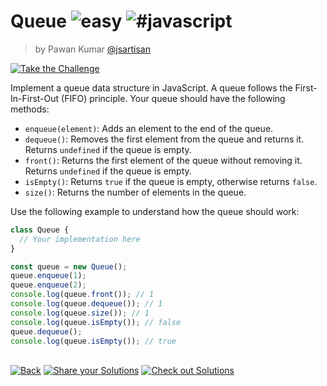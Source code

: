 <!--info-header-start--><h1>Queue <img src="https://img.shields.io/badge/-easy-7aad0c" alt="easy"/> <img src="https://img.shields.io/badge/-%23javascript-999" alt="#javascript"/></h1><blockquote><p>by Pawan Kumar <a href="https://github.com/jsartisan" target="_blank">@jsartisan</a></p></blockquote><p><a href="https://frontend-challenges.com/challenges/95-queue" target="_blank"><img src="https://img.shields.io/badge/-Take%20the%20Challenge-0d99ff?logo=javascript&logoColor=white" alt="Take the Challenge"/></a> </p><!--info-header-end-->

Implement a queue data structure in JavaScript. A queue follows the First-In-First-Out (FIFO) principle. Your queue should have the following methods:

- `enqueue(element)`: Adds an element to the end of the queue.
- `dequeue()`: Removes the first element from the queue and returns it. Returns `undefined` if the queue is empty.
- `front()`: Returns the first element of the queue without removing it. Returns `undefined` if the queue is empty.
- `isEmpty()`: Returns `true` if the queue is empty, otherwise returns `false`.
- `size()`: Returns the number of elements in the queue.

Use the following example to understand how the queue should work:

```javascript
class Queue {
  // Your implementation here
}

const queue = new Queue();
queue.enqueue(1);
queue.enqueue(2);
console.log(queue.front()); // 1
console.log(queue.dequeue()); // 1
console.log(queue.size()); // 1
console.log(queue.isEmpty()); // false
queue.dequeue();
console.log(queue.isEmpty()); // true
```

<!--info-footer-start--><br><a href="../../README.md" target="_blank"><img src="https://img.shields.io/badge/-Back-grey" alt="Back"/></a> <a href="https://github.com/jsartisan/frontend-challenges/issues/new?template=answer.md&labels=answer,95,undefined&title=95%20-%20Queue%20-%20undefined&body=" target="_blank"><img src="https://img.shields.io/badge/-Share%20your%20Solutions-teal" alt="Share your Solutions"/></a> <a href="https://github.com/jsartisan/frontend-challenges/issues?q=label%3A95+label%3Aanswer+sort%3Areactions-%2B1-desc" target="_blank"><img src="https://img.shields.io/badge/-Check%20out%20Solutions-de5a77?logo=awesome-lists&logoColor=white" alt="Check out Solutions"/></a> <!--info-footer-end-->
